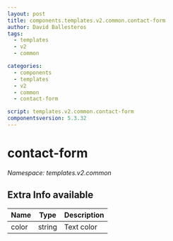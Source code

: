 ```yaml
---
layout: post
title: components.templates.v2.common.contact-form
author: David Ballesteros
tags:
  - templates
  - v2
  - common

categories:
  - components
  - templates
  - v2
  - common
  - contact-form

script: templates.v2.common.contact-form
componentsversion: 5.3.32
---
```

# contact-form

*Namespace: templates.v2.common*

## Extra Info available

| Name | Type | Description |
| --- | --- | --- |
| color | string | Text color |